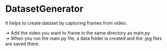 # DatasetGenerator
 It helps to create dataset by capturing frames from video.

   -> Add the video you want to frame in the same directory as main.py <br>
   -> When you run the main.py file, a data folder is created and the .jpg files are saved there.
